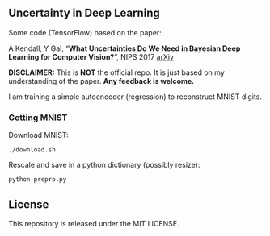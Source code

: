 ## Uncertainty in Deep Learning
Some code (TensorFlow) based on the paper:

A Kendall, Y Gal, “**What Uncertainties Do We Need in Bayesian Deep Learning for Computer Vision?**”, NIPS 2017 [arXiv](https://arxiv.org/abs/1703.04977)

__DISCLAIMER:__ This is __NOT__ the official repo. It is just based on my understanding of the paper. **Any feedback is welcome.**

I am training a simple autoencoder (regression) to reconstruct MNIST digits.

### Getting MNIST

Download MNIST:

`
./download.sh
`

Rescale and save in a python dictionary (possibly resize):

`
python prepro.py
`

## License
This repository is released under the MIT LICENSE.
